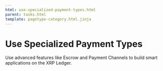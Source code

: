 ```yaml
---
html: use-specialized-payment-types.html
parent: tasks.html
template: pagetype-category.html.jinja
---
```

# Use Specialized Payment Types

Use advanced features like Escrow and Payment Channels to build smart applications on the XRP Ledger.